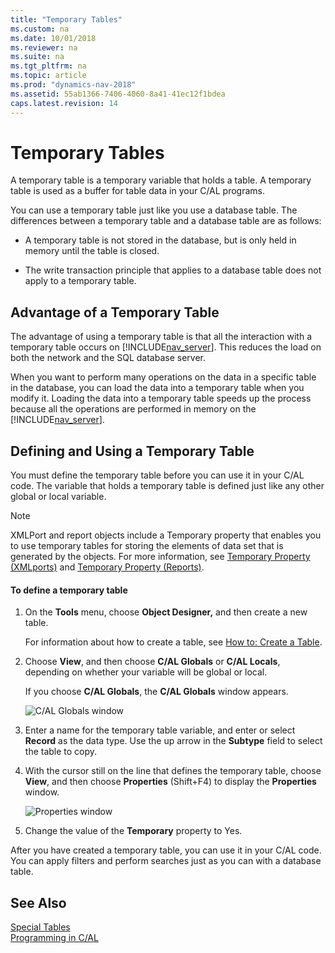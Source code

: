 ```yaml
---
title: "Temporary Tables"
ms.custom: na
ms.date: 10/01/2018
ms.reviewer: na
ms.suite: na
ms.tgt_pltfrm: na
ms.topic: article
ms.prod: "dynamics-nav-2018"
ms.assetid: 55ab1366-7406-4060-8a41-41ec12f1bdea
caps.latest.revision: 14
---
```

# Temporary Tables
A temporary table is a temporary variable that holds a table. A temporary table is used as a buffer for table data in your C/AL programs.  

 You can use a temporary table just like you use a database table. The differences between a temporary table and a database table are as follows:  

-   A temporary table is not stored in the database, but is only held in memory until the table is closed.  

-   The write transaction principle that applies to a database table does not apply to a temporary table.  

## Advantage of a Temporary Table  
 The advantage of using a temporary table is that all the interaction with a temporary table occurs on [!INCLUDE[nav_server](includes/nav_server_md.md)]. This reduces the load on both the network and the SQL database server.  

 When you want to perform many operations on the data in a specific table in the database, you can load the data into a temporary table when you modify it. Loading the data into a temporary table speeds up the process because all the operations are performed in memory on the [!INCLUDE[nav_server](includes/nav_server_md.md)].  

## Defining and Using a Temporary Table  
 You must define the temporary table before you can use it in your C/AL code. The variable that holds a temporary table is defined just like any other global or local variable.  

> [!NOTE]  
>  XMLPort and report objects include a Temporary property that enables you to use temporary tables for storing the elements of data set that is generated by the objects. For more information, see [Temporary Property \(XMLports\)](Temporary-Property--XMLports-.md) and [Temporary Property \(Reports\)](Temporary-Property--Reports-.md).  

#### To define a temporary table  

1.  On the **Tools** menu, choose **Object Designer,** and then create a new table.  

     For information about how to create a table, see [How to: Create a Table](How-to--Create-a-Table.md).  

2.  Choose **View**, and then choose **C/AL Globals** or **C/AL Locals**, depending on whether your variable will be global or local.  

     If you choose **C/AL Globals**, the **C/AL Globals** window appears.  

     ![C&#47;AL Globals window](media/NAV_ADG_8_Table_31.png "NAV\_ADG\_8\_Table\_31")  

3.  Enter a name for the temporary table variable, and enter or select **Record** as the data type. Use the up arrow in the **Subtype** field to select the table to copy.  

4.  With the cursor still on the line that defines the temporary table, choose **View**, and then choose **Properties** \(Shift+F4\) to display the **Properties** window.  

     ![Properties window](media/NAV_ADG_8_Table_32.png "NAV\_ADG\_8\_Table\_32")  

5.  Change the value of the **Temporary** property to Yes.  

 After you have created a temporary table, you can use it in your C/AL code. You can apply filters and perform searches just as you can with a database table.  

## See Also  
 [Special Tables](Special-Tables.md)   
 [Programming in C/AL](Programming-in-C-AL.md)
